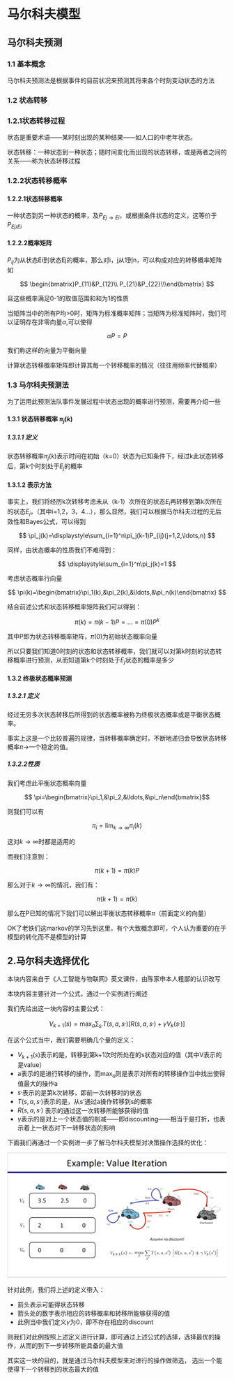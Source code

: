 # 马尔科夫模型

## 马尔科夫预测
### 1.1 基本概念
马尔科夫预测法是根据事件的目前状况来预测其将来各个时刻变动状态的方法
### 1.2 状态转移
### 1.2.1状态转移过程
状态是重要术语——某时刻出现的某种结果——如人口的中老年状态。

状态转移：一种状态到一种状态；随时间变化而出现的状态转移，或是两者之间的关系——称为状态转移过程 
### 1.2.2状态转移概率
#### 1.2.2.1状态转移概率
一种状态到另一种状态的概率，及$P_{Ej \rightarrow Ei}$，或根据条件状态的定义，这等价于$P_{Ej/Ei}$
#### 1.2.2.2概率矩阵
$P_{ij}$为从状态Ei到状态Ej的概率，那么对i，j从1到n，可以构成对应的转移概率矩阵如

$$
\begin{bmatrix}P_{11}&P_{12}\\
P_{21}&P_{22}\\\end{bmatrix}
$$

且这些概率满足0-1的取值范围和和为1的性质

当矩阵当中的所有P均>0时，矩阵为标准概率矩阵；当矩阵为标准矩阵时，我们可以证明存在非零向量$\alpha$,可以使得

$$ 
\alpha P=P
$$

我们称这样的向量为平衡向量

计算状态转移概率矩阵即计算其每一个转移概率的情况（往往用频率代替概率）

### 1.3 马尔科夫预测法
为了运用此预测法队事件发展过程中状态出现的概率进行预测，需要再介绍一些
#### 1.3.1 状态转移概率 $\pi_j(k)$
##### 1.3.1.1 定义
状态转移概率$\pi_j(k)$表示时间在初始（k=0）状态为已知条件下，经过k此状态转移后，第k个时刻处于$E_j$的概率
#### 1.3.1.2 表示方法
事实上，我们将经历k次转移考虑未从（k-1）次所在的状态$E_i$再转移到第k次所在的状态$E_j$，（其中i=1,2，3，4$\ldots$），那么显然，我们可以根据马尔科夫过程的无后效性和Bayes公式，可以得到

$$
\pi_j(k)=\displaystyle\sum_{i=1}^n\pi_j(k-1)P_{ij}(j=1,2,\ldots,n)
$$

同样，由状态概率的性质我们不难得到：

$$
\displaystyle\sum_{i=1}^n\pi_j(k)=1
$$

考虑状态概率行向量

$$
\pi(k)=\begin{bmatrix}\pi_1(k),&\pi_2(k),&\ldots,&\pi_n(k)\end{bmatrix}
$$

结合前述公式和状态转移概率矩阵我们可以得到：

$$
\pi(k)=\pi(k-1)P=\ldots=\pi(0)P^k
$$

其中P即为状态转移概率矩阵，$\pi(0)$为初始状态概率向量

所以只要我们知道0时刻的状态和状态转移概率，我们就可以对第k时刻的状态转移概率进行预测，从而知道第k个时刻处于$E_j$状态的概率是多少
#### 1.3.2 终极状态概率预测
##### 1.3.2.1 定义
经过无穷多次状态转移后所得到的状态概率被称为终极状态概率或是平衡状态概率。

事实上这是一个比较普遍的规律，当转移概率确定时，不断地递归会导致状态转移概率$\pi\rightarrow$一个稳定的值。
##### 1.3.2.2性质
我们考虑此平衡状态概率向量

$$
\pi=\begin{bmatrix}\pi_1,&\pi_2,&\ldots,&\pi_n\end{bmatrix}$$

则我们可以有

$$
\pi_i=\displaystyle\lim_{k\rightarrow\infty}\pi_i(k)
$$

这对$k\rightarrow\infty$时都是适用的

而我们注意到：

$$
\pi(k+1)=\pi(k)P
$$

那么对于$k\rightarrow\infty$的情况，我们有：

$$
\pi(k+1)=\pi(k)
$$

那么在P已知的情况下我们可以解出平衡状态转移概率$\pi$（前面定义的向量）

OK了老铁们这markov的学习先到这里，有个大致概念即可，个人认为重要的在于模型的转化而不是模型的计算

## 2.马尔科夫选择优化
本块内容来自于《人工智能与物联网》英文课件，由陈家申本人粗鄙的认识改写

本块内容主要针对一个公式，通过一个实例进行阐述

我们先给出这一块内容的主要公式：

$$
V_{k+1}(s)=\displaystyle \max_a\sum_{s^,}T(s,a,s^,)[R(s,a,s^,)+\gamma V_k(s^,)]
$$

在这个公式当中，我们需要明确几个量的定义：
* $V_{k+1}(s)$表示的是，转移到第k+1次时所处在的s状态对应的值（其中V表示的是value）
* a表示的是进行转移的操作，而$\displaystyle\max_a$则是表示对所有的转移操作当中找出使得值最大的操作a
* $s^,$表示的是第k次转移，即前一次转移时的状态
* $T(s,a,s^,)$表示的是，从s’通过a操作转移到s的概率
* $R(s,a,s^,)$ 表示的通过这一次转移所能够获得的值
*  $\gamma$表示的是对上一个状态值的削减——即discounting——相当于是打折，也表示着上一状态对下一转移状态的影响

下面我们再通过一个实例进一步了解马尔科夫模型对决策操作选择的优化：

![alt text](f8c6a7cd90df827da00744b19b9d572.png)

针对此例，我们将上述的定义带入：
* 箭头表示可能得状态转移
* 箭头处的数字表示相应的转移概率和转移所能够获得的值
* 此例当中我们定义$\gamma$为0，即不存在相应的discount

则我们对此例按照上述定义进行计算，即可通过上述公式的选择，选择最优的操作，从而的到下一步转移所能具备的最大值

其实这一块的目的，就是通过马尔科夫模型来对进行的操作做筛选， 选出一个能使得下一个转移到的状态最大的值
